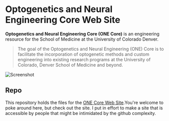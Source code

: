 # Optogenetics and Neural Engineering Core Web Site


**Optogenetics and Neural Engineering Core (ONE Core)** is an engineering resource for the School of Medicine at the University of Colorado Denver.

> The goal of the Optogenetics and Neural Engineering (ONE) Core is to facilitate the incorporation of optogenetic methods and custom engineering into existing research programs at the University of Colorado, Denver School of Medicine and beyond.

![Screenshot](ONECoreSite/assets/img/WElcomeIcon.jpg)

## Repo
This repository holds the files for the [ONE Core Web Site](https://optogeneticsandneuralengineeringcore.github.io/ONECoreSite/).You're welcome to poke around here, but check out the site. I put in effort to make a site that is accessible by people that might be intimidated by the github complexity.
